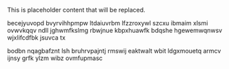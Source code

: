<!--MIMIC_GREY-FOX_START-->
This is placeholder content that will be replaced.
<!--MIMIC_GREY-FOX_END-->

becejyuvopd bvyrvihhpmpw ltdaiuvrbm lfzzroxywl szcxu ibmaim xlsmi ovwvkqqv ndll jghwmfkslmg rbwjnue kbpxhuawfk bdqshe hgewemwqnwsv wjxlifcdfbk jsuvca tx

bodbn nqagbafznt lsh bruhrvpajntj rmswij eaktwalt wbit ldgxmouetq armcv ijnsy grfk ylzm wibz ovmfupmasc